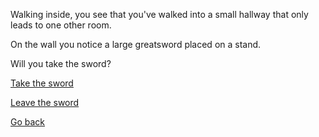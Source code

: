 Walking inside, you see that you've walked into a small hallway that only leads to one other room.

On the wall you notice a large greatsword placed on a stand.

Will you take the sword?


[Take the sword](4-A.md)

[Leave the sword](4-B.md)

[Go back](3-B.md)
